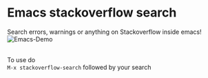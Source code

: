 # Emacs stackoverflow search
Search errors, warnings or anything on Stackoverflow inside emacs!
\
![Emacs-Demo](https://media.giphy.com/media/KbqAlziqKCUhWTEmRu/giphy.gif)

\
To use do\
`M-x stackoverflow-search` followed by your search
